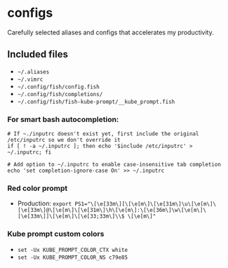# configs
Carefully selected aliases and configs that accelerates my productivity.

## Included files
* `~/.aliases`
* `~/.vimrc`
* `~/.config/fish/config.fish`
* `~/.config/fish/completions/`
* `~/.config/fish/fish-kube-prompt/__kube_prompt.fish`

### For smart bash autocompletion:
```
# If ~./inputrc doesn't exist yet, first include the original /etc/inputrc so we don't override it
if [ ! -a ~/.inputrc ]; then echo '$include /etc/inputrc' > ~/.inputrc; fi
```

```
# Add option to ~/.inputrc to enable case-insensitive tab completion
echo 'set completion-ignore-case On' >> ~/.inputrc
```

### Red color prompt
* Production: `export PS1="\[\e[33m\][\[\e[m\]\[\e[31m\]\u\[\e[m\]\[\e[33m\]@\[\e[m\]\[\e[31m\]\h\[\e[m\]:\[\e[36m\]\w\[\e[m\]\[\e[33m\]]\[\e[m\]\[\e[33;33m\]\\$ \[\e[m\]"`

### Kube prompt custom colors

* `set -Ux KUBE_PROMPT_COLOR_CTX white`
* `set -Ux KUBE_PROMPT_COLOR_NS c79e85`
